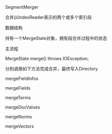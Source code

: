 SegmentMerger

合并以IndexReader表示的两个或多个索引段


数据结构

持有一个MergeState对象，拥有段合并过程中的状态


主流程

MergeState merge() throws IOException;


分别调用如下方法完成合并，最终写入Directory

mergeFieldInfos

mergeFields

mergeTerms

mergeDocValues

mergeNorms

mergeVectors